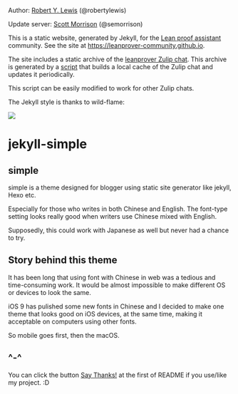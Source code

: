 Author: [Robert Y. Lewis](https://robertylewis.com) (@robertylewis)

Update server: [Scott Morrison](https://tqft.net/) (@semorrison)

This is a static website, generated by Jekyll, for the [Lean proof assistant](https://leanprover.github.io) community. See the site at <https://leanprover-community.github.io>.

The site includes a static archive of the [leanprover Zulip chat](https://leanprover.zulipchat.com/). This archive is generated by a [script](https://github.com/leanprover-community/leanprover-community.github.io/blob/master/import.py) that builds a local cache of the Zulip chat and updates it periodically.

This script can be easily modified to work for other Zulip chats.

The Jekyll style is thanks to wild-flame:

[![](https://img.shields.io/badge/Say%20Thanks-!-1EAEDB.svg)](https://saythanks.io/to/wild-flame)

# jekyll-simple

## simple
simple is a theme designed for blogger using static site generator like jekyll, Hexo etc.

Especially for those who writes in both Chinese and English. The font-type setting looks really good when writers use Chinese mixed with English.

Supposedly, this could work with Japanese as well but never had a chance to try.

## Story behind this theme

It has been long that using font with Chinese in web was a tedious and time-consuming work. It would be almost impossible to make different OS or devices to look the same.

iOS 9 has pulished some new fonts in Chinese and I decided to make one theme that looks good on iOS devices, at the same time, making it acceptable on computers using other fonts.

So mobile goes first, then the macOS.

## ^-^

You can click the button [Say Thanks!](https://saythanks.io/to/wild-flame) at the first of README if you use/like my project. :D
